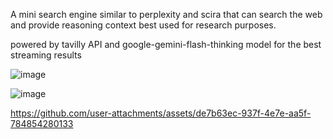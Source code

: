 A mini search engine similar to perplexity and scira that can search the web and provide reasoning context best used for research purposes.

powered by tavilly API and google-gemini-flash-thinking model for the best streaming results 

![image](https://github.com/user-attachments/assets/32ff1d96-d666-4c05-8187-8571516598e7)

![image](https://github.com/user-attachments/assets/bf91e56d-8fec-4c0d-a4b0-e84e40241d71)

https://github.com/user-attachments/assets/de7b63ec-937f-4e7e-aa5f-784854280133

